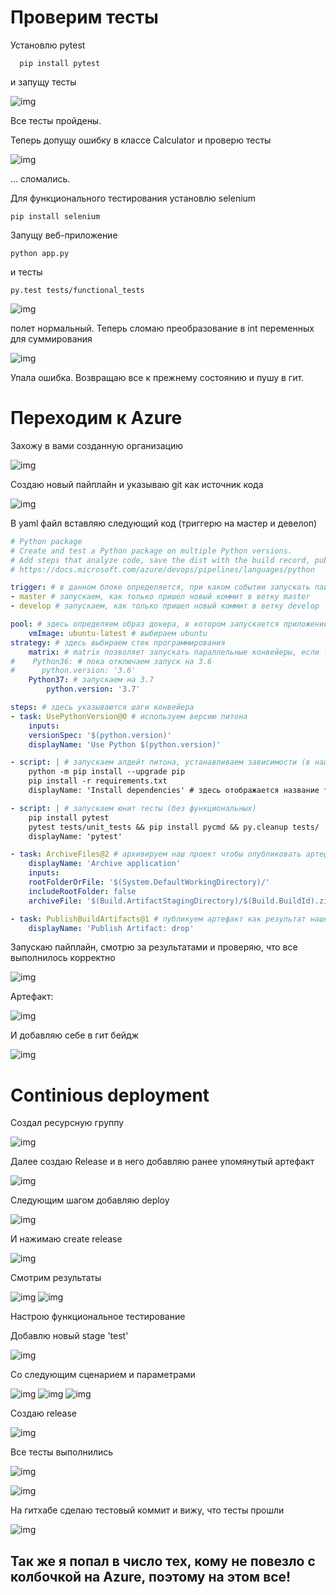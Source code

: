 # Проверим тесты
Установлю pytest 
 ```shell
   pip install pytest
```
и запущу тесты

![img](screens/Screenshot_105.png)

Все тесты пройдены.

Теперь допущу ошибку в классе Calculator и проверю тесты 

![img](screens/Screenshot_106.png)

... сломались.

Для функционального тестирования установлю selenium
```shell
pip install selenium
```
Запущу веб-приложение
```shell
python app.py
``` 
и тесты
```shell
py.test tests/functional_tests
```

![img](screens/Screenshot_107.png)

полет нормальный. Теперь сломаю преобразование в int переменных для суммирования

![img](screens/Screenshot_108.png)

Упала ошибка. Возвращаю все к прежнему состоянию и пушу в гит.

# Переходим к Azure

Захожу в вами созданную организацию

![img](screens/Screenshot_113.png)

Создаю новый пайплайн и указываю git как источник кода

![img](screens/Screenshot_110.png)

В yaml файл вставляю следующий код (триггерю на мастер и девелоп)
```yaml
# Python package
# Create and test a Python package on multiple Python versions.
# Add steps that analyze code, save the dist with the build record, publish to a PyPI-compatible index, and more:
# https://docs.microsoft.com/azure/devops/pipelines/languages/python

trigger: # в данном блоке определяется, при каком событии запускать пайплайн
- master # запускаем, как только пришел новый коммит в ветку master
- develop # запускаем, как только пришел новый коммит в ветку develop

pool: # здесь определяем образ докера, в котором запускается приложение и версию интерпритатора
    vmImage: ubuntu-latest # выбираем ubuntu
strategy: # здесь выбираем стек программирования
    matrix: # matrix позволяет запускать параллельные конвейеры, если требуются разные версии
#    Python36: # пока отключаем запуск на 3.6
#      python.version: '3.6'
    Python37: # запускаем на 3.7
        python.version: '3.7'

steps: # здесь указываются шаги конвейера
- task: UsePythonVersion@0 # используем версию питона
    inputs:
    versionSpec: '$(python.version)'
    displayName: 'Use Python $(python.version)'

- script: | # запускаем апдейт питона, устанавливаем зависимости (в нашем случае flask)
    python -m pip install --upgrade pip
    pip install -r requirements.txt
    displayName: 'Install dependencies' # здесь отображается название текущей задачи

- script: | # запускаем юнит тесты (без функциональных)
    pip install pytest 
    pytest tests/unit_tests && pip install pycmd && py.cleanup tests/
    displayName: 'pytest'

- task: ArchiveFiles@2 # архивируем наш проект чтобы опубликовать артефакт. Артефакт это по сути то, что отдает клиенту (например архив с программой)
    displayName: 'Archive application'
    inputs:
    rootFolderOrFile: '$(System.DefaultWorkingDirectory)/'
    includeRootFolder: false
    archiveFile: '$(Build.ArtifactStagingDirectory)/$(Build.BuildId).zip'

- task: PublishBuildArtifacts@1 # публикуем артефакт как результат нашего пайплайна
    displayName: 'Publish Artifact: drop'

```

Запускаю пайплайн, смотрю за результатами и проверяю, что все выполнилось корректно

![img](screens/Screenshot_115.png)

Артефакт:

![img](screens/Screenshot_116.png)

И добавляю себе в гит бейдж

![img](screens/Screenshot_117.png)

# Continious deployment
Создал ресурсную группу

![img](screens/Screenshot_120.png)

Далее создаю Release и в него добавляю ранее упомянутый артефакт

![img](screens/Screenshot_122.png)

Следующим шагом добавляю deploy 

![img](screens/Screenshot_128.png)

И нажимаю create release 

![img](screens/Screenshot_127.png)

Смотрим результаты

![img](screens/Screenshot_129.png)
![img](screens/Screenshot_130.png)

Настрою функциональное тестирование

Добавлю новый stage 'test'

![img](screens/Screenshot_131.png)

Со следующим сценарием и параметрами

![img](screens/Screenshot_132.png)
![img](screens/Screenshot_133.png)
![img](screens/Screenshot_135.png)

Создаю release

![img](screens/Screenshot_142.png)

Все тесты выполнились

![img](screens/Screenshot_138.png)

![img](screens/Screenshot_139.png)

На гитхабе сделаю тестовый коммит и вижу, что тесты прошли

![img](screens/Screenshot_113.png)

## Так же я попал в число тех, кому не повезло с колбочкой на Azure, поэтому на этом все!




